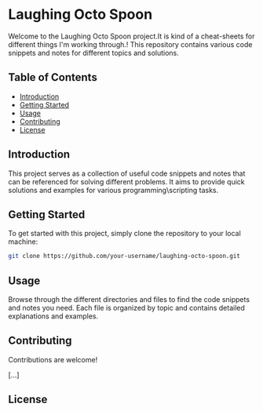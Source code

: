 # Laughing Octo Spoon

Welcome to the Laughing Octo Spoon project.It is kind of a cheat-sheets for different things I'm working through.!
This repository contains various code snippets and notes for different topics and solutions.

## Table of Contents

- [Introduction](#introduction)
- [Getting Started](#getting-started)
- [Usage](#usage)
- [Contributing](#contributing)
- [License](#license)

## Introduction

This project serves as a collection of useful code snippets and notes that can be referenced for solving different problems. It aims to provide quick solutions and examples for various programming\scripting tasks.

## Getting Started

To get started with this project, simply clone the repository to your local machine:

```sh
git clone https://github.com/your-username/laughing-octo-spoon.git
```

## Usage

Browse through the different directories and files to find the code snippets and notes you need. Each file is organized by topic and contains detailed explanations and examples.

## Contributing

Contributions are welcome! 

[...]

## License


